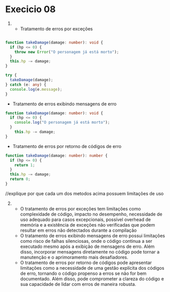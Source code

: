 # Execicio 08

1. 
   * Tratamento de erros por exceções

```typescript

function takeDamage(damage: number): void {
  if (hp <= 0) {
    throw new Error("O personagem já está morto");
  }
  this.hp -= damage;
}

try {
  takeDamage(damage);
} catch (e: any) {
  console.log(e.message);
}
```

   * Tratamento de erros exibindo mensagens de erro

```typescript
function takeDamage(damage: number): void {
  if (hp <= 0) {
    console.log("O personagem já está morto");
  }
    this.hp -= damage;
}
```

   * Tratamento de erros por retorno de códigos de erro

```typescript
function takeDamage(damage: number): number {
  if (hp <= 0) {
    return 1;
  }
  this.hp -= damage;
  return 0;
}
```

//explique por que cada um dos metodos acima possuem limitações de uso

2. 
    * O tratamento de erros por exceções tem limitações como complexidade de código, impacto no desempenho, necessidade de uso adequado para casos excepcionais, possível overhead de memória e a existência de exceções não verificadas que podem resultar em erros não detectados durante a compilação
    * O tratamento de erros exibindo mensagens de erro possui limitações como risco de falhas silenciosas, onde o código continua a ser executado mesmo após a exibição de mensagens de erro. Além disso, incorporar mensagens diretamente no código pode tornar a manutenção e o aprimoramento mais desafiadores.
    * O tratamento de erros por retorno de códigos pode apresentar limitações como a necessidade de uma gestão explícita dos códigos de erro, tornando o código propenso a erros se não for bem documentado. Além disso, pode comprometer a clareza do código e sua capacidade de lidar com erros de maneira robusta.

